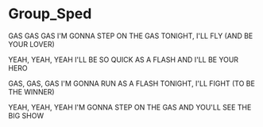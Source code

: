 # Group_Sped

GAS GAS GAS
I'M GONNA STEP ON THE GAS
TONIGHT, I'LL FLY (AND BE YOUR LOVER)

YEAH, YEAH, YEAH
I'LL BE SO QUICK AS A FLASH
AND I'LL BE YOUR HERO

GAS, GAS, GAS
I'M GONNA RUN AS A FLASH
TONIGHT, I'LL FIGHT (TO BE THE WINNER)

YEAH, YEAH, YEAH
I'M GONNA STEP ON THE GAS
AND YOU'LL SEE THE BIG SHOW
